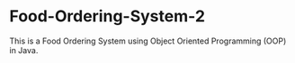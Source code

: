 # Food-Ordering-System-2
This is a Food Ordering System using Object Oriented Programming (OOP) in Java.
